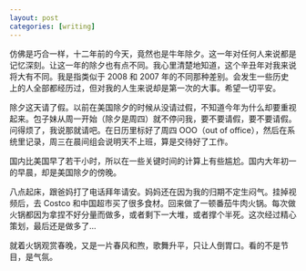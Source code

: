 ```yaml
---
layout: post
categories: [writing]
---
```


仿佛是巧合一样，十二年前的今天，竟然也是牛年除夕。这一年对任何人来说都是记忆深刻。让这一年的除夕也有点不同。我心里清楚地知道，这个辛丑年对我来说将大有不同。我是指类似于 2008 和 2007 年的不同那种差别。会发生一些历史上的人全部都经历过，但对我的人生来说却是第一次的大事。希望一切平安。

除夕这天请了假。以前在美国除夕的时候从没请过假，不知道今年为什么却要重视起来。包子妹从周一开始（除夕是周四）就不停问我，要不要请假，要不要请假。问得烦了，我说那就请吧。在日历里标好了周四 OOO（out of office），然后在系统里记录，周三在晨间组会说明天不上班，算是交待好了工作。

国内比美国早了若干小时，所以在一些关键时间的计算上有些尴尬。国内大年初一的早晨，却是美国除夕的傍晚。

八点起床，跟爸妈打了电话拜年请安。妈妈还在因为我的归期不定生闷气。挂掉视频后，去 Costco 和中国超市买了很多食材。回来做了一顿番茄牛肉火锅。每次做火锅都因为拿捏不好分量而做多，或者剩下一大堆，或者撑个半死。这次经过精心策划，最后还是做多了...

就着火锅观赏春晚，又是一片春风和煦，歌舞升平，只让人倒胃口。看的不是节目，是气氛。
